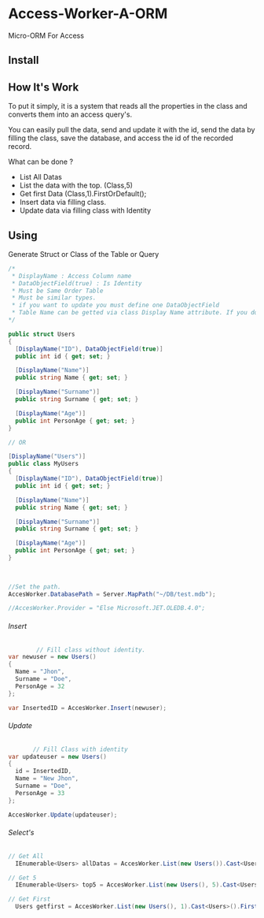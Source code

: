 # Access-Worker-A-ORM
Micro-ORM For Access

## Install

## How It's Work
To put it simply, it is a system that reads all the properties in the class and converts them into an access query's.

You can easily pull the data, send and update it with the id, send the data by filling the class, save the database, and access the id of the recorded record.

What can be done ?
* List All Datas
* List the data with the top. (Class,5)
* Get first Data (Class,1).FirstOrDefault();
* Insert data via filling class.
* Update data via filling class with Identity

## Using
Generate Struct or Class of the Table or Query

``` csharp
/*
 * DisplayName : Access Column name
 * DataObjectField(true) : Is Identity
 * Must be Same Order Table
 * Must be similar types.
 * if you want to update you must define one DataObjectField
 * Table Name can be getted via class Display Name attribute. If you don't have a D.N.A. code will use class name. Sturct is working only struct name.
*/

public struct Users
{
  [DisplayName("ID"), DataObjectField(true)]
  public int id { get; set; }

  [DisplayName("Name")]
  public string Name { get; set; }

  [DisplayName("Surname")]
  public string Surname { get; set; }

  [DisplayName("Age")]
  public int PersonAge { get; set; }
}

// OR

[DisplayName("Users")]
public class MyUsers
{
  [DisplayName("ID"), DataObjectField(true)]
  public int id { get; set; }

  [DisplayName("Name")]
  public string Name { get; set; }

  [DisplayName("Surname")]
  public string Surname { get; set; }

  [DisplayName("Age")]
  public int PersonAge { get; set; }
}
 
 

//Set the path.
AccesWorker.DatabasePath = Server.MapPath("~/DB/test.mdb");

//AccesWorker.Provider = "Else Microsoft.JET.OLEDB.4.0";

```
###### Insert

``` csharp
        // Fill class without identity.
var newuser = new Users()
{
  Name = "Jhon",
  Surname = "Doe",
  PersonAge = 32
};

var InsertedID = AccesWorker.Insert(newuser);
``` 
###### Update

``` csharp
       // Fill Class with identity
var updateuser = new Users()
{
  id = InsertedID,
  Name = "New Jhon",
  Surname = "Doe",
  PersonAge = 33
};

AccesWorker.Update(updateuser);
```             
###### Select's

``` csharp
// Get All
  IEnumerable<Users> allDatas = AccesWorker.List(new Users()).Cast<Users>();

// Get 5
  IEnumerable<Users> top5 = AccesWorker.List(new Users(), 5).Cast<Users>();

// Get First
  Users getfirst = AccesWorker.List(new Users(), 1).Cast<Users>().FirstOrDefault();
``` 
